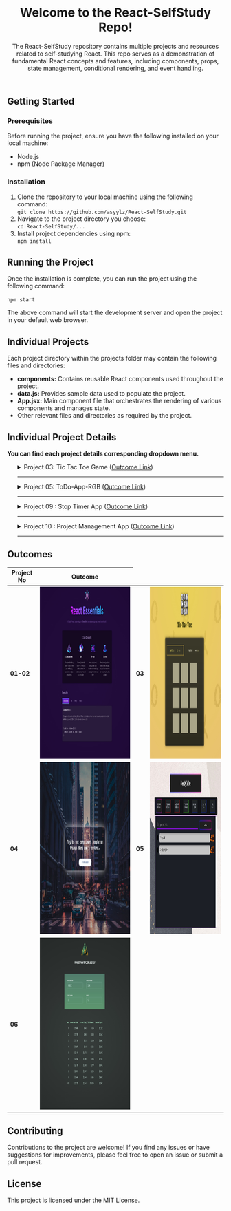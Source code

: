 <body>
  <header>
    <h1>Welcome to the React-SelfStudy Repo!</h1>
    <p>The React-SelfStudy repository contains multiple projects and resources related to self-studying React. This repo
      serves as a demonstration of fundamental React concepts and features, including components, props, state
      management, conditional rendering, and event handling.</p>
  </header>
  <section id="getting-started">
    <h2>Getting Started</h2>
    <h3>Prerequisites</h3>
    <p>Before running the project, ensure you have the following installed on your local machine:</p>
    <ul>
      <li>Node.js</li>
      <li>npm (Node Package Manager)</li>
    </ul>
    <h3>Installation</h3>
    <ol>
      <li>Clone the repository to your local machine using the following command:</li>
      <code>git clone https://github.com/asyylz/React-SelfStudy.git</code>
      <li>Navigate to the project directory you choose:</li>
      <code>cd React-SelfStudy/...</code>
      <li>Install project dependencies using npm:</li>
      <code>npm install</code>
    </ol>
  </section>

  <section id="running-project">
    <h2>Running the Project</h2>
    <p>Once the installation is complete, you can run the project using the following command:</p>
    <code>npm start</code>
    <p>The above command will start the development server and open the project in your default web browser.</p>
  </section>

  <section id="individual-projects">
    <h2>Individual Projects</h2>
    <p>Each project directory within the projects folder may contain the following files and directories:</p>
    <ul>
      <li><strong>components:</strong> Contains reusable React components used throughout the project.</li>
      <li><strong>data.js:</strong> Provides sample data used to populate the project.</li>
      <li><strong>App.jsx:</strong> Main component file that orchestrates the rendering of various components and
        manages state.</li>
      <li>Other relevant files and directories as required by the project.</li>
    </ul>
  </section>
  <section id="individual-readmes">
    <h2>Individual Project Details</h2>
    <p><strong>You can find each project details corresponding dropdown menu.</strong></p>
    <ul>
      <details>
        <summary>Project 03: Tic Tac Toe Game (<a href="https://glittery-tapioca-e95324.netlify.app/">Outcome Link</a>)
        </summary>
        <br>
        <p> <strong><h3>Description:</h3></strong> This is a simple project management app built with React. It allows users to
          create projects, add tasks to projects, and manage tasks within projects.
          <strong><h3>Features:</h3></strong>
          <em>Player Name Editing:</em> Users can edit the name of a player by clicking the "Edit" button next to the
          player's name.
          <br>
          <em>Dynamic Display:</em>The component dynamically switches between displaying the player's name as text or as
          an editable input field based on user interaction.
          <br>
          <em>Save Changes:</em>Users can save changes made to the player's name by clicking the "Save" button.
          <br>
          <strong><h3>Notes:</h3></strong>
          This project was created as part of an educational course on Udemy and is intended for learning purposes only.
          All credit for the project idea and implementation goes to the course instructors and authors.
        </p>
      </details>
      <hr>
      <details>
        <summary>Project 05: ToDo-App-RGB (<a href="https://to-do-app-rgb-style.vercel.app/">Outcome Link</a>)
        </summary>
        <br>
        <p> <strong><h3>You can reach its own repo</h3>(<a href="https://github.com/asyylz/Weather-Check-App">here</a>)</strong>
        </p>
      </details>
      <hr>
      <details>
        <summary>Project 09 : Stop Timer App (<a href="https://eclectic-belekoy-7f7658.netlify.app/">Outcome Link</a>)
        </summary>
        <br>
        <p> <strong><h3>Description:</h3></strong>
          The Timer Challenge component is a React component designed to facilitate timed challenges or activities. It includes features for starting, stopping, and resetting a timer, as well as displaying the remaining time and managing a modal dialog for displaying results.
          <strong><h3>Features:</h3></strong>
          <em>Timer Management:</em>Start, stop, and reset the timer for the challenge.
          <br>
          <em>Dynamic Display:</em>Display the remaining time dynamically during the challenge.
          <br>
          <em>Result Modal:</em>Open a modal dialog to display the results of the challenge upon completion.
          <br>
          <strong><h3>Notes:</h3></strong>
          This project was created as part of an educational course on Udemy and is intended for learning purposes only.
          All credit for the project idea and implementation goes to the course instructors and authors.
        </p>
      </details>
      <hr>
      <details>
        <summary>Project 10 : Project Management App (<a href="https://managementproject.netlify.app/">Outcome Link</a>)
        </summary>
        <br>
        <p> <strong><h3>Description:</h3></strong> This is a simple project management app built with React. It allows users to
          create projects, add tasks to projects, and manage tasks within projects.        
          <strong><h3>Features:</h3></strong>
          <em>Project Management:</em> Users can create new projects, view existing projects, and delete projects.
          <br>
          <em>Task Management:</em>Within each project, users can add tasks, delete tasks, and view all tasks associated
          with the project.
          <br>
          <strong><h3>Usage:</h3></strong>
          <em>Creating a Project:</em> Click on the "Add Project" button in the sidebar to create a new project. Enter
          the project details and click "Save".
          <br>
          <em>Managing Tasks:</em> Select a project from the sidebar to view and manage tasks associated with that
          project. You can add tasks, delete tasks, and view all tasks.
          <br>
          <em>Deleting a Project:</em> To delete a project, select the project from the sidebar and click the "Delete
          Project"
          button.
          <br>
          <strong><h3>Notes:</h3></strong>
          This project was created as part of an educational course on Udemy and is intended for learning purposes only.
          All credit for the project idea and implementation goes to the course instructors and authors.
        </p>
      </details>
      <hr>
    </ul>
  </section>
  <section id="outcomes">
    <h2>Outcomes</h2>
    <table>
      <thead>
        <tr>
          <th>Project No</th>
          <th>Outcome</th>
        </tr>
      </thead>
      <tbody>
        <tr>
          <td><strong>01-02</strong></td>
          <td><img
              src="https://github.com/asyylz/React-SelfStudy/blob/28548769f47460df1efee60746b7f4d4af1c71fa/01-starting-project/01-outcome.jpg"
              width="600" height="400" alt="Project 01 outcome"></td>
          <td><strong>03</strong></td>
          <td><img src="https://github.com/asyylz/React-SelfStudy/blob/main/03-TicTacToe-Game/public/outcome.jpg"
              width="600" height="400" alt="Project 02 outcome"></td>
        </tr>
        <tr>
          <td><strong>04</strong></td>
          <td><img
              src="https://github.com/asyylz/React-SelfStudy/blob/bb1d3418d4a6807ffc00b59876d02a53a613a23d/04-Random-Quote-Generator/public/output.jpg"
              width="600" height="400" alt="Project 02 outcome"></td>
          <td><strong>05</strong></td>
          <td><img src="https://github.com/asyylz/React-SelfStudy/blob/main/05-ToDo-App-RGB/public/outcome.jpg"
              width="600" height="400" alt="Project 02 outcome"></td>
        </tr>
        <tr>
          <td><strong>06</strong></td>
          <td><img src="https://github.com/asyylz/React-SelfStudy/blob/main/06-InvestmentFigures/public/outcome.jpg"
              width="600" height="400" alt="Project 02 outcome"></td>
        </tr>
      </tbody>
    </table>
  </section>

  <footer>
    <h2>Contributing</h2>
    <p>Contributions to the project are welcome! If you find any issues or have suggestions for improvements, please
      feel free to open an issue or submit a pull request.</p>
    <h2>License</h2>
    <p>This project is licensed under the MIT License.</p>
  </footer>
</body>